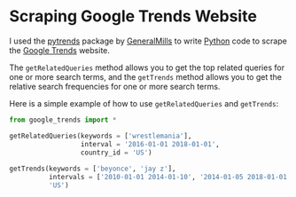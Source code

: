 # Scraping Google Trends Website
I used the [pytrends](https://github.com/GeneralMills/pytrends) package by [GeneralMills](https://github.com/GeneralMills) to write [Python](https://www.python.org/) code to scrape the [Google Trends](https://trends.google.com/trends/) website. 

The `getRelatedQueries` method allows you to get the top related queries for one or more search terms, and the `getTrends` method allows you to get the relative search frequencies for one or more search terms. 



Here is a simple example of how to use `getRelatedQueries` and `getTrends`:

```python
from google_trends import *

getRelatedQueries(keywords = ['wrestlemania'], 
                  interval = '2016-01-01 2018-01-01', 
                  country_id = 'US')
                  
getTrends(keywords = ['beyonce', 'jay z'], 
          intervals = ['2010-01-01 2014-01-10', '2014-01-05 2018-01-01'], 
          'US')
```
